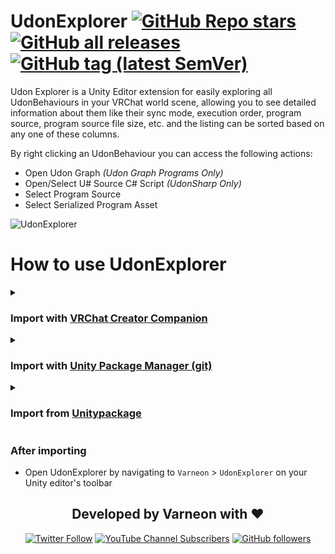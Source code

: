 <div>

# UdonExplorer [![GitHub Repo stars](https://img.shields.io/github/stars/Varneon/UdonExplorer?style=flat&label=Stars)](https://github.com/Varneon/UdonExplorer/stargazers) [![GitHub all releases](https://img.shields.io/github/downloads/Varneon/UdonExplorer/total?color=blue&label=Downloads&style=flat)](https://github.com/Varneon/UdonExplorer/releases) [![GitHub tag (latest SemVer)](https://img.shields.io/github/v/tag/Varneon/UdonExplorer?color=blue&label=Release&sort=semver&style=flat)](https://github.com/Varneon/UdonExplorer/releases/latest)

</div>

Udon Explorer is a Unity Editor extension for easily exploring all UdonBehaviours in your VRChat world scene, allowing you to see detailed information about them like their sync mode, execution order, program source, program source file size, etc. and the listing can be sorted based on any one of these columns.

By right clicking an UdonBehaviour you can access the following actions:
* Open Udon Graph *(Udon Graph Programs Only)*
* Open/Select U# Source C# Script *(UdonSharp Only)*
* Select Program Source
* Select Serialized Program Asset

![UdonExplorer](https://user-images.githubusercontent.com/26690821/162178484-05b12fdd-6c5e-4e3c-acbd-7e0b740584da.png)

# How to use UdonExplorer

<details><summary>

### Import with [VRChat Creator Companion](https://vcc.docs.vrchat.com/vpm/packages#user-packages)</summary>

> Coming Soon™

</details><details><summary>

### Import with [Unity Package Manager (git)](https://docs.unity3d.com/2019.4/Documentation/Manual/upm-ui-giturl.html)</summary>

> 1. In the Unity toolbar, select `Window` > `Package Manager` > `[+]` > `Add package from git URL...` 
> 2. Copy and paste the following link into the URL input field: <pre lang="md">https://github.com/Varneon/UdonExplorer.git?path=/Packages/com.varneon.udonexplorer</pre>

</details><details><summary>

### Import from [Unitypackage](https://docs.unity3d.com/2019.4/Documentation/Manual/AssetPackagesImport.html)</summary>

> 1. Download latest `UdonExplorer` from [here](https://github.com/Varneon/UdonExplorer/releases/latest)
> 2. Import the downloaded .unitypackage into your Unity project

</details>

### After importing
* Open UdonExplorer by navigating to `Varneon` > `UdonExplorer` on your Unity editor's toolbar

<div align="center">

## Developed by Varneon with :hearts:

[![Twitter Follow](https://img.shields.io/static/v1?style=for-the-badge&label=@Varneon&message=7.9K&color=1b9df0&logo=twitter)](https://twitter.com/Varneon)
[![YouTube Channel Subscribers](https://img.shields.io/youtube/channel/subscribers/UCKTxeXy7gyaxr-YA9qGWOYg?color=%23FF0000&label=Varneon&logo=YouTube&style=for-the-badge)](https://www.youtube.com/Varneon)
[![GitHub followers](https://img.shields.io/github/followers/Varneon?color=%23303030&label=Varneon&logo=GitHub&style=for-the-badge)](https://github.com/Varneon)

</div>
